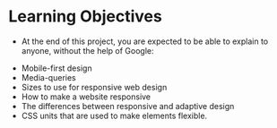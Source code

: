 # Learning Objectives

- At the end of this project, you are expected to be able to explain to anyone, without the help of Google:

* Mobile-first design
* Media-queries
* Sizes to use for responsive web design
* How to make a website responsive
* The differences between responsive and adaptive design
* CSS units that are used to make elements flexible.

